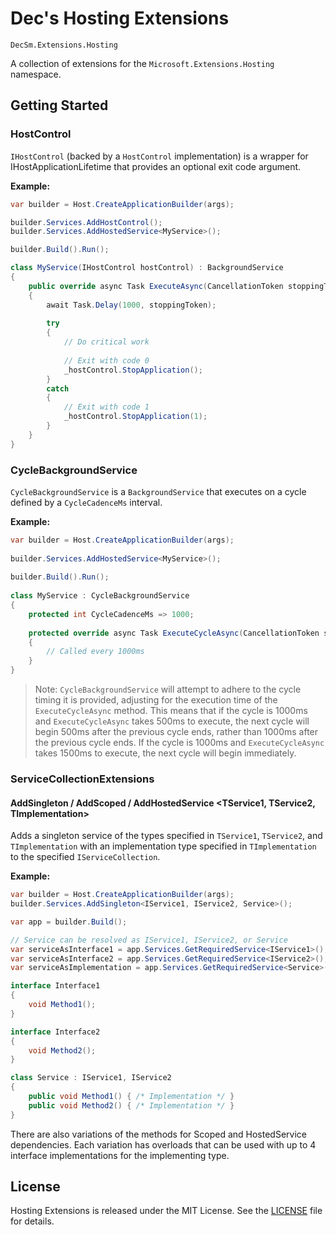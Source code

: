 # Dec's Hosting Extensions

`DecSm.Extensions.Hosting`

A collection of extensions for the `Microsoft.Extensions.Hosting` namespace.

## Getting Started

### HostControl

`IHostControl` (backed by a `HostControl` implementation) is a wrapper for IHostApplicationLifetime that provides an optional exit code
argument.

**Example:**

```csharp
var builder = Host.CreateApplicationBuilder(args);

builder.Services.AddHostControl();
builder.Services.AddHostedService<MyService>();

builder.Build().Run();

class MyService(IHostControl hostControl) : BackgroundService
{
    public override async Task ExecuteAsync(CancellationToken stoppingToken)
    {
        await Task.Delay(1000, stoppingToken);
        
        try
        {
            // Do critical work
            
            // Exit with code 0
            _hostControl.StopApplication();
        }
        catch
        {
            // Exit with code 1
            _hostControl.StopApplication(1);
        }
    }
}
```

### CycleBackgroundService

`CycleBackgroundService` is a `BackgroundService` that executes on a cycle defined by a `CycleCadenceMs` interval.

**Example:**

```csharp
var builder = Host.CreateApplicationBuilder(args);
  
builder.Services.AddHostedService<MyService>();
  
builder.Build().Run();
  
class MyService : CycleBackgroundService
{
    protected int CycleCadenceMs => 1000;
  
    protected override async Task ExecuteCycleAsync(CancellationToken stoppingToken)
    {
        // Called every 1000ms
    }
}
```

> Note: `CycleBackgroundService` will attempt to adhere to the cycle timing it is provided, adjusting for the execution time of the
`ExecuteCycleAsync` method.
> This means that if the cycle is 1000ms and `ExecuteCycleAsync` takes 500ms to execute, the next cycle will begin 500ms after the previous
> cycle ends, rather than 1000ms after the previous cycle ends.
> If the cycle is 1000ms and `ExecuteCycleAsync` takes 1500ms to execute, the next cycle will begin immediately.

### ServiceCollectionExtensions

#### AddSingleton / AddScoped / AddHostedService <TService1, TService2, TImplementation>

Adds a singleton service of the types specified in `TService1`, `TService2`, and `TImplementation` with an implementation type specified in
`TImplementation` to the specified `IServiceCollection`.

**Example:**

```csharp
var builder = Host.CreateApplicationBuilder(args);
builder.Services.AddSingleton<IService1, IService2, Service>();

var app = builder.Build();

// Service can be resolved as IService1, IService2, or Service
var serviceAsInterface1 = app.Services.GetRequiredService<IService1>();
var serviceAsInterface2 = app.Services.GetRequiredService<IService2>();
var serviceAsImplementation = app.Services.GetRequiredService<Service>();

interface Interface1
{
    void Method1();
}

interface Interface2
{
    void Method2();
}

class Service : IService1, IService2
{
    public void Method1() { /* Implementation */ }
    public void Method2() { /* Implementation */ }
}

```

There are also variations of the methods for Scoped and HostedService dependencies.
Each variation has overloads that can be used with up to 4 interface implementations for the implementing type.

## License

Hosting Extensions is released under the MIT License. See the [LICENSE](LICENSE.txt) file for details.

